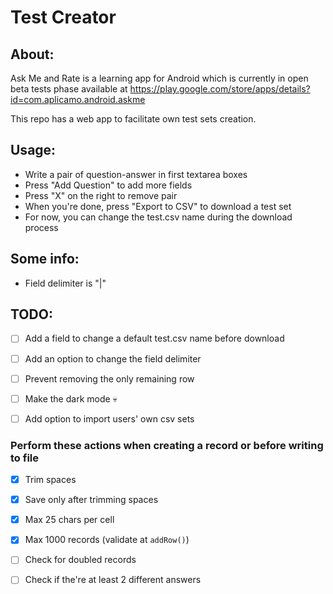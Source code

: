 # Test Creator

## About:
Ask Me and Rate is a learning app for Android which is currently in open beta tests phase available at https://play.google.com/store/apps/details?id=com.aplicamo.android.askme

This repo has a web app to facilitate own test sets creation.

## Usage:
- Write a pair of question-answer in first textarea boxes
- Press "Add Question" to add more fields
- Press "X" on the right to remove pair
- When you're done, press "Export to CSV" to download a test set
- For now, you can change the test.csv name during the download process

## Some info:
- Field delimiter is "|"

## TODO:
- [ ] Add a field to change a default test.csv name before download
- [ ] Add an option to change the field delimiter
- [ ] Prevent removing the only remaining row
- [ ] Make the dark mode 💀
- [ ] Add option to import users' own csv sets


### Perform these actions when creating a record or before writing to file
- [x] Trim spaces
- [x] Save only after trimming spaces
- [x] Max 25 chars per cell
- [x] Max 1000 records (validate at `addRow()`)
- [ ] Check for doubled records
- [ ] Check if the're at least 2 different answers


